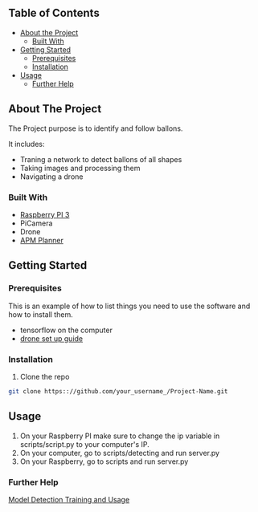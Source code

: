 <!-- TABLE OF CONTENTS -->
## Table of Contents

* [About the Project](#about-the-project)
  * [Built With](#built-with)
* [Getting Started](#getting-started)
  * [Prerequisites](#prerequisites)
  * [Installation](#installation)
* [Usage](#usage)
  * [Further Help](#further-help)



<!-- ABOUT THE PROJECT -->
## About The Project

The Project purpose is to identify and follow ballons.

It includes:
*  Traning a network to detect ballons of all shapes
*  Taking images and processing them
*  Navigating a drone

### Built With
* [Raspberry PI 3](www.raspberrypi.org)
* PiCamera
* Drone
* [APM Planner](http://ardupilot.org/planner2)


<!-- GETTING STARTED -->
## Getting Started

### Prerequisites

This is an example of how to list things you need to use the software and how to install them.
* tensorflow on the computer
* [drone set up guide](https://youtu.be/TFDWs_DG2QY)


### Installation

1. Clone the repo
```sh
git clone https:://github.com/your_username_/Project-Name.git
```


<!-- USAGE EXAMPLES -->
## Usage

1. On your Raspberry PI make sure to change the ip variable in scripts/script.py to your computer's IP.
2. On your computer, go to scripts/detecting and run server.py
3. On your Raspberry, go to scripts and run server.py

### Further Help

[Model Detection Training and Usage](https://pythonprogramming.net/introduction-use-tensorflow-object-detection-api-tutorial/)

